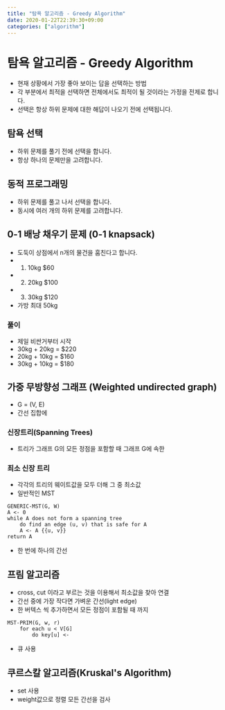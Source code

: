 ```yaml
---
title: "탐욕 알고리즘 - Greedy Algorithm"
date: 2020-01-22T22:39:30+09:00
categories: ["algorithm"]
---
```


# 탐욕 알고리즘 - Greedy Algorithm

- 현재 상황에서 가장 좋아 보이는 답을 선택하는 방법
- 각 부분에서 최적을 선택하면 전체에서도 최적이 될 것이라는 가정을 전제로 합니다.
- 선택은 항상 하위 문제에 대한 해답이 나오기 전에 선택됩니다.

## 탐욕 선택

- 하위 문제를 풀기 전에 선택을 합니다.
- 항상 하나의 문제만을 고려합니다.

## 동적 프로그래밍

- 하위 문제를 풀고 나서 선택을 합니다.
- 동시에 여러 개의 하위 문제를 고려합니다.

## 0-1 배낭 채우기 문제 (0-1 knapsack)

- 도둑이 상점에서 n개의 물건을 훔친다고 합니다.
- 1. 10kg $60
- 2. 20kg $100
- 3. 30kg $120
- 가방 최대 50kg

### 풀이

- 제일 비싼거부터 시작
- 30kg + 20kg = $220
- 20kg + 10kg = $160
- 30kg + 10kg = $180

## 가중 무방향성 그래프 (Weighted undirected graph)

- G = (V, E)
- 간선 집합에

### 신장트리(Spanning Trees)

- 트리가 그래프 G의 모든 정점을 포함할 때 그래프 G에 속한 

### 최소 신장 트리

- 각각의 트리의 웨이트값을 모두 더해 그 중 최소값
- 일반적인 MST

```t
GENERIC-MST(G, W)
A <- 0
while A does not form a spanning tree
    do find an edge (u, v) that is safe for A
    A <- A {{u, v}}
return A
```

- 한 번에 하나의 간선

## 프림 알고리즘

- cross, cut 이라고 부르는 것을 이용해서 최소값을 찾아 연결
- 간선 중에 가장 작다면 가벼운 간선(light edge)
- 한 버텍스 씩 추가하면서 모든 정점이 포함될 때 까지

```t
MST-PRIM(G, w, r)
    for each u < V[G]
        do key[u] <-
```

- 큐 사용

## 쿠르스칼 알고리즘(Kruskal's Algorithm)

- set 사용
- weight값으로 정렬 모든 간선을 검사

